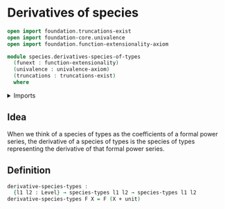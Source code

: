 # Derivatives of species

```agda
open import foundation.truncations-exist
open import foundation-core.univalence
open import foundation.function-extensionality-axiom

module species.derivatives-species-of-types
  (funext : function-extensionality)
  (univalence : univalence-axiom)
  (truncations : truncations-exist)
  where
```

<details><summary>Imports</summary>

```agda
open import foundation.coproduct-types funext univalence truncations
open import foundation.unit-type
open import foundation.universe-levels

open import species.species-of-types funext univalence
```

</details>

## Idea

When we think of a species of types as the coefficients of a formal power
series, the derivative of a species of types is the species of types
representing the derivative of that formal power series.

## Definition

```agda
derivative-species-types :
  {l1 l2 : Level} → species-types l1 l2 → species-types l1 l2
derivative-species-types F X = F (X + unit)
```
